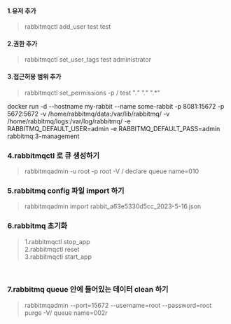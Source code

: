 #### **1.유저 추가**

> rabbitmqctl add_user test test

#### 2.권한 추가

> rabbitmqctl set_user_tags test administrator

#### 3.접근허용 범위 추가

> rabbitmqctl set_permissions -p / test ".*" ".*" ".*"




docker run -d --hostname my-rabbit --name some-rabbit -p 8081:15672 -p 5672:5672 -v /home/rabbitmq/data:/var/lib/rabbitmq/ -v /home/rabbitmq/logs:/var/log/rabbitmq/ -e RABBITMQ_DEFAULT_USER=admin -e RABBITMQ_DEFAULT_PASS=admin rabbitmq:3-management




### 4.rabbitmqctl 로 큐 생성하기

> rabbitmqadmin -u root -p root -V / declare queue name=010


### 5.rabbitmq config 파일 import 하기

> rabbitmqadmin import rabbit_a63e5330d5cc_2023-5-16.json



### 6.rabbitmq 초기화

> 1.rabbitmqctl stop_app <br>
> 2.rabbitmqctl reset <br>
> 3.rabbitmqctl start_app


<br>

### 7.rabbitmq queue 안에 들어있는 데이터 clean 하기

>  rabbitmqadmin --port=15672 --username=root --password=root purge -V/ queue name=002r
